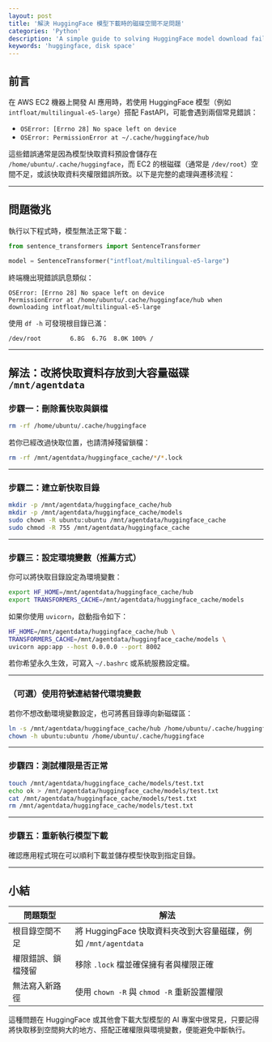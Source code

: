 ```yaml
---
layout: post
title: '解決 HuggingFace 模型下載時的磁碟空間不足問題'
categories: 'Python'
description: 'A simple guide to solving HuggingFace model download failures caused by insufficient disk space.'
keywords: 'huggingface, disk space'
---
```


## 前言
在 AWS EC2 機器上開發 AI 應用時，若使用 HuggingFace 模型（例如 `intfloat/multilingual-e5-large`）搭配 FastAPI，可能會遇到兩個常見錯誤：

* `OSError: [Errno 28] No space left on device`
* `OSError: PermissionError at ~/.cache/huggingface/hub`

這些錯誤通常是因為模型快取資料預設會儲存在 `/home/ubuntu/.cache/huggingface`，而 EC2 的根磁碟（通常是 `/dev/root`）空間不足，或該快取資料夾權限錯誤所致。以下是完整的處理與遷移流程：

---

## 問題徵兆

執行以下程式時，模型無法正常下載：

```python
from sentence_transformers import SentenceTransformer

model = SentenceTransformer("intfloat/multilingual-e5-large")
```

終端機出現錯誤訊息類似：

```
OSError: [Errno 28] No space left on device
PermissionError at /home/ubuntu/.cache/huggingface/hub when downloading intfloat/multilingual-e5-large
```

使用 `df -h` 可發現根目錄已滿：

```
/dev/root        6.8G  6.7G  8.0K 100% /
```

---

## 解法：改將快取資料存放到大容量磁碟 `/mnt/agentdata`

### 步驟一：刪除舊快取與鎖檔

```bash
rm -rf /home/ubuntu/.cache/huggingface
```

若你已經改過快取位置，也請清掉殘留鎖檔：

```bash
rm -rf /mnt/agentdata/huggingface_cache/*/*.lock
```

---

### 步驟二：建立新快取目錄

```bash
mkdir -p /mnt/agentdata/huggingface_cache/hub
mkdir -p /mnt/agentdata/huggingface_cache/models
sudo chown -R ubuntu:ubuntu /mnt/agentdata/huggingface_cache
sudo chmod -R 755 /mnt/agentdata/huggingface_cache
```

---

### 步驟三：設定環境變數（推薦方式）

你可以將快取目錄設定為環境變數：

```bash
export HF_HOME=/mnt/agentdata/huggingface_cache/hub
export TRANSFORMERS_CACHE=/mnt/agentdata/huggingface_cache/models
```

如果你使用 `uvicorn`，啟動指令如下：

```bash
HF_HOME=/mnt/agentdata/huggingface_cache/hub \
TRANSFORMERS_CACHE=/mnt/agentdata/huggingface_cache/models \
uvicorn app:app --host 0.0.0.0 --port 8002
```

若你希望永久生效，可寫入 `~/.bashrc` 或系統服務設定檔。

---

### （可選）使用符號連結替代環境變數

若你不想改動環境變數設定，也可將舊目錄導向新磁碟區：

```bash
ln -s /mnt/agentdata/huggingface_cache/hub /home/ubuntu/.cache/huggingface
chown -h ubuntu:ubuntu /home/ubuntu/.cache/huggingface
```

---

### 步驟四：測試權限是否正常

```bash
touch /mnt/agentdata/huggingface_cache/models/test.txt
echo ok > /mnt/agentdata/huggingface_cache/models/test.txt
cat /mnt/agentdata/huggingface_cache/models/test.txt
rm /mnt/agentdata/huggingface_cache/models/test.txt
```

---

### 步驟五：重新執行模型下載

確認應用程式現在可以順利下載並儲存模型快取到指定目錄。

---

## 小結

| 問題類型      | 解法                                             |
| --------- | ---------------------------------------------- |
| 根目錄空間不足   | 將 HuggingFace 快取資料夾改到大容量磁碟，例如 `/mnt/agentdata` |
| 權限錯誤、鎖檔殘留 | 移除 `.lock` 檔並確保擁有者與權限正確                        |
| 無法寫入新路徑   | 使用 `chown -R` 與 `chmod -R` 重新設置權限              |

這種問題在 HuggingFace 或其他會下載大型模型的 AI 專案中很常見，只要記得將快取移到空間夠大的地方、搭配正確權限與環境變數，便能避免中斷執行。
